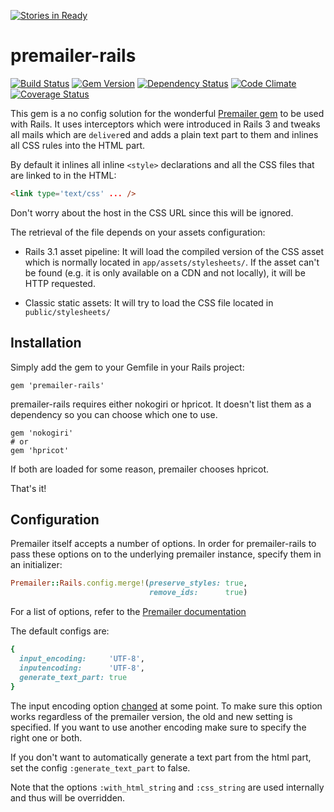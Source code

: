 [![Stories in Ready](http://badge.waffle.io/fphilipe/premailer-rails.png)](http://waffle.io/fphilipe/premailer-rails)  
# premailer-rails

[![Build Status](https://travis-ci.org/fphilipe/premailer-rails.png)](https://travis-ci.org/fphilipe/premailer-rails)
[![Gem Version](https://badge.fury.io/rb/premailer-rails.png)](http://badge.fury.io/rb/premailer-rails)
[![Dependency Status](https://gemnasium.com/fphilipe/premailer-rails.png)](https://gemnasium.com/fphilipe/premailer-rails)
[![Code Climate](https://codeclimate.com/github/fphilipe/premailer-rails.png)](https://codeclimate.com/github/fphilipe/premailer-rails)
[![Coverage Status](https://coveralls.io/repos/fphilipe/premailer-rails/badge.png?branch=master)](https://coveralls.io/r/fphilipe/premailer-rails)

This gem is a no config solution for the wonderful [Premailer gem](https://github.com/alexdunae/premailer) to be used with Rails.
It uses interceptors which were introduced in Rails 3 and tweaks all mails which are `deliver`ed and adds a plain text part to them and inlines all CSS rules into the HTML part.

By default it inlines all inline `<style>` declarations and all the CSS files that are linked to in the HTML:

```html
<link type='text/css' ... />
```

Don't worry about the host in the CSS URL since this will be ignored.

The retrieval of the file depends on your assets configuration:

* Rails 3.1 asset pipeline: It will load the compiled version of the CSS asset
  which is normally located in `app/assets/stylesheets/`. If the asset can't be
  found (e.g. it is only available on a CDN and not locally), it will be
  HTTP requested.

* Classic static assets: It will try to load the CSS file located in
  `public/stylesheets/`

## Installation

Simply add the gem to your Gemfile in your Rails project:

    gem 'premailer-rails'

premailer-rails requires either nokogiri or hpricot. It doesn't list them as a dependency so you can choose which one to use.

    gem 'nokogiri'
    # or
    gem 'hpricot'

If both are loaded for some reason, premailer chooses hpricot.

That's it!

## Configuration

Premailer itself accepts a number of options. In order for premailer-rails to
pass these options on to the underlying premailer instance, specify them in an
initializer:

```ruby
Premailer::Rails.config.merge!(preserve_styles: true,
                               remove_ids:      true)
```

For a list of options, refer to the [Premailer documentation](http://rubydoc.info/gems/premailer/1.7.3/Premailer:initialize)

The default configs are:

```ruby
{
  input_encoding:     'UTF-8',
  inputencoding:      'UTF-8',
  generate_text_part: true
}
```

The input encoding option [changed](https://github.com/alexdunae/premailer/commit/5f5cbb4ac181299a7e73d3eca11f3cf546585364) at some point.
To make sure this option works regardless of the premailer version, the old and new setting is specified.
If you want to use another encoding make sure to specify the right one or both.

If you don't want to automatically generate a text part from the html part, set the config `:generate_text_part` to false.

Note that the options `:with_html_string` and `:css_string` are used internally and thus will be overridden.

